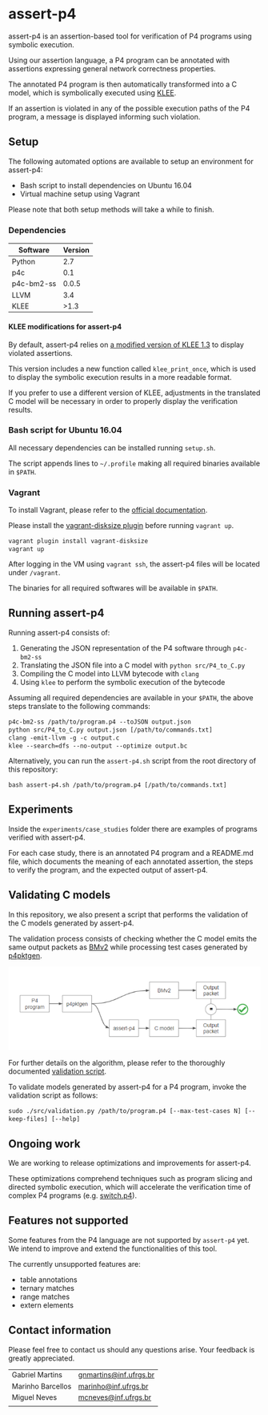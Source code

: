 # assert-p4

assert-p4 is an assertion-based tool for verification of P4 programs using symbolic execution.

Using our assertion language, a P4 program can be annotated with assertions expressing general network correctness properties.

The annotated P4 program is then automatically transformed into a C model, which is symbolically executed using [KLEE](http://klee.github.io/).

If an assertion is violated in any of the possible execution paths of the P4 program, a message is displayed informing such violation.

## Setup

The following automated options are available to setup an environment for assert-p4:

* Bash script to install dependencies on Ubuntu 16.04
* Virtual machine setup using Vagrant

Please note that both setup methods will take a while to finish.

### Dependencies

| Software      | Version   |
| ------------- | --------- |
| Python        | 2.7       |
| p4c           | 0.1       |
| p4c-bm2-ss    | 0.0.5     |
| LLVM          | 3.4       |
| KLEE          | >1.3      |

#### KLEE modifications for assert-p4

By default, assert-p4 relies on [a modified version of KLEE 1.3](https://github.com/gnmartins/klee/tree/1.3.x) to display violated assertions. 

This version includes a new function called `klee_print_once`, which is used to display the symbolic execution results in a more readable format.

If you prefer to use a different version of KLEE, adjustments in the translated C model will be necessary in order to properly display the verification results.

### Bash script for Ubuntu 16.04

All necessary dependencies can be installed running `setup.sh`.

The script appends lines to `~/.profile` making all required binaries available in `$PATH`.

### Vagrant

To install Vagrant, please refer to the [official documentation](https://www.vagrantup.com/docs/installation/).

Please install the [vagrant-disksize plugin](https://github.com/sprotheroe/vagrant-disksize) before running `vagrant up`.
```
vagrant plugin install vagrant-disksize
vagrant up
```
After logging in the VM using `vagrant ssh`, the assert-p4 files will be located under `/vagrant`.

The binaries for all required softwares will be available in `$PATH`.

## Running assert-p4

Running assert-p4 consists of:
1. Generating the JSON representation of the P4 software through `p4c-bm2-ss`
2. Translating the JSON file into a C model with `python src/P4_to_C.py`
3. Compiling the C model into LLVM bytecode with `clang`
4. Using `klee` to perform the symbolic execution of the bytecode

Assuming all required dependencies are available in your `$PATH`, the above steps translate to the following commands:
```
p4c-bm2-ss /path/to/program.p4 --toJSON output.json
python src/P4_to_C.py output.json [/path/to/commands.txt]
clang -emit-llvm -g -c output.c
klee --search=dfs --no-output --optimize output.bc
```

Alternatively, you can run the `assert-p4.sh` script from the root directory of this repository:
```
bash assert-p4.sh /path/to/program.p4 [/path/to/commands.txt]
```

## Experiments

Inside the `experiments/case_studies` folder there are examples of programs verified with assert-p4.

For each case study, there is an annotated P4 program and a README.md file, which documents the meaning of each annotated assertion, the steps to verify the program, and the expected output of assert-p4.

## Validating C models

In this repository, we also present a script that performs the validation of the C models generated by assert-p4.

The validation process consists of checking whether the C model emits the same output packets as [BMv2](https://github.com/p4lang/behavioral-model) while processing test cases generated by [p4pktgen](https://github.com/p4pktgen/p4pktgen).

![validation-algorithm](/src/validation/validation-algorithm.png)

For further details on the algorithm, please refer to the thoroughly documented [validation script](/src/validation.py).

To validate models generated by assert-p4 for a P4 program, invoke the validation script as follows:
```
sudo ./src/validation.py /path/to/program.p4 [--max-test-cases N] [--keep-files] [--help]
```

## Ongoing work

We are working to release optimizations and improvements for assert-p4.

These optimizations comprehend techniques such as program slicing and directed symbolic execution, which will accelerate the verification time of complex P4 programs (e.g. [switch.p4](https://github.com/p4lang/switch)).

## Features not supported

Some features from the P4 language are not supported by `assert-p4` yet. 
We intend to improve and extend the functionalities of this tool.

The currently unsupported features are:
* table annotations
* ternary matches
* range matches
* extern elements

## Contact information

Please feel free to contact us should any questions arise. Your feedback is greatly appreciated.

| | |
| - | - |
| Gabriel Martins | <gnmartins@inf.ufrgs.br> |
| Marinho Barcellos | <marinho@inf.ufrgs.br> |
| Miguel Neves | <mcneves@inf.ufrgs.br> |
| | |
